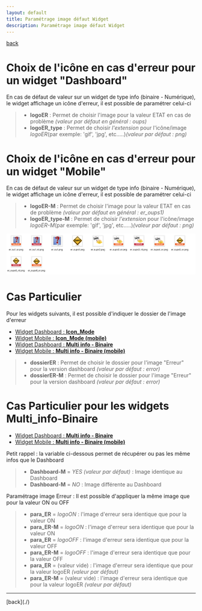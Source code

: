 ```yaml
---
layout: default
title: Paramétrage image défaut Widget
description: Paramétrage image défaut Widget
---
```

[back](./)
# Choix de l'icône en cas d'erreur pour un widget "Dashboard"
En cas de défaut de valeur sur un widget de type info (binaire - Numérique), le widget affichage un icône d'erreur, il est possible de paramétrer celui-ci
<blockquote>
    <ul>
        <li><b>logoER</b> : Permet de choisir l'image pour la valeur ETAT en cas de problème <i>(valeur par défaut en général : oups)</i></li>
        <li><b>logoER_type</b> : Permet de choisir <i>l'extension</i> pour l'icône/image <i>logoER</i>(par exemple: 'gif', 'jpg', etc.....)<i>(valeur par défaut : png)</i></li>
    </ul>
</blockquote>

# Choix de l'icône en cas d'erreur pour un widget "Mobile"
En cas de défaut de valeur sur un widget de type info (binaire - Numérique), le widget affichage un icône d'erreur, il est possible de paramétrer celui-ci
<blockquote>
    <ul>
        <li><b>logoER-M</b> : Permet de choisir l'image pour la valeur ETAT en cas de problème <i>(valeur par défaut en général : er_oups1)</i></li>
        <li><b>logoER_type-M</b> : Permet de choisir <i>l'extension</i> pour l'icône/image <i>logoER-M</i>(par exemple: 'gif', 'jpg', etc.....)<i>(valeur par défaut : png)</i></li>
    </ul>
</blockquote>

<p><img src="../img/visuel/error.png" alt="Error" /></p>

# Cas Particulier
Pour les widgets suivants, il est possible d'indiquer le dossier de l'image d'erreur
<ul>
    <li><a href="WIDGET_d_Icon_Mode.html">Widget Dashboard : <b>Icon_Mode</b></a></li>
    <li><a href="WIDGET_m_Icon_Mode.html">Widget Mobile : <b>Icon_Mode (mobile)</b></a></li>
    <li><a href="WIDGET_d_Multi_info_Binaire.html">Widget Dashboard : <b>Multi info - Binaire</b></a></li>
    <li><a href="WIDGET_m_Multi_info_Binaire.html">Widget Mobile : <b>Multi info - Binaire (mobile)</b></a></li>
</ul>
<blockquote>
    <ul>
        <li><b>dossierER</b> : Permet de choisir le dossier pour l'image "Erreur" pour la version dashboard <i>(valeur par défaut : error)</i></li>
        <li><b>dossierER-M</b> : Permet de choisir le dossier pour l'image "Erreur" pour la version dashboard <i>(valeur par défaut : error)</i></li>
    </ul>
</blockquote>

# Cas Particulier pour les widgets Multi_info-Binaire
<ul>
    <li><a href="WIDGET_d_Multi_info_Binaire.html">Widget Dashboard : <b>Multi info - Binaire</b></a></li>
    <li><a href="WIDGET_m_Multi_info_Binaire.html">Widget Mobile : <b>Multi info - Binaire (mobile)</b></a></li>
</ul>

Petit rappel : la variable ci-dessous permet de récupérer ou pas les même infos que le Dashboard
<blockquote>
    <ul>
        <li><b>Dashboard-M</b> = <i>YES (valeur par défaut)</i> : Image identique au Dashboard</li>
        <li><b>Dashboard-M</b> = <i>NO</i>  : Image différente au Dashboard</li>
    </ul>
</blockquote>

Paramétrage image Erreur : Il est possible d'appliquer la même image que pour la valeur ON ou OFF
<blockquote>
    <ul>
        <li><b>para_ER</b> = <i>logoON</i> : l'image d'erreur sera identique que pour la valeur ON</li>
        <li><b>para_ER-M</b> = <i>logoON</i> : l'image d'erreur sera identique que pour la valeur ON</li>
        <li><b>para_ER</b> = <i>logoOFF</i> : l'image d'erreur sera identique que pour la valeur OFF</li>
        <li><b>para_ER-M</b> = <i>logoOFF</i> : l'image d'erreur sera identique que pour la valeur OFF</li>
        <li><b>para_ER</b> = <i> </i> (valeur vide) : l'image d'erreur sera identique que pour la valeur logoER <i>(valeur par défaut)</i></li>
        <li><b>para_ER-M</b> = <i></i> (valeur vide) : l'image d'erreur sera identique que pour la valeur logoER <i>(valeur par défaut)</i></li>
    </ul>
</blockquote>

 <hr />
[back](./)